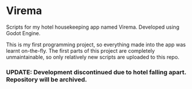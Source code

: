 # Virema
Scripts for my hotel housekeeping app named Virema. Developed using Godot Engine.

This is my first programming project, so everything made into the app was learnt on-the-fly. The first parts of this project are completely unmaintainable, so only relatively new scripts are uploaded to this repo.

### UPDATE: Development discontinued due to hotel falling apart. Repository will be archived. 
